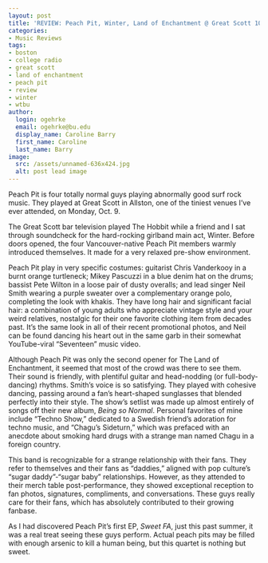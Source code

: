 ```yaml
---
layout: post
title: 'REVIEW: Peach Pit, Winter, Land of Enchantment @ Great Scott 10/09'
categories:
- Music Reviews
tags:
- boston
- college radio
- great scott
- land of enchantment
- peach pit
- review
- winter
- wtbu
author:
  login: ogehrke
  email: ogehrke@bu.edu
  display_name: Caroline Barry
  first_name: Caroline
  last_name: Barry
image:
  src: /assets/unnamed-636x424.jpg
  alt: post lead image
---
```

Peach Pit is four totally normal guys playing abnormally good surf rock music. They played at Great Scott in Allston, one of the tiniest venues I’ve ever attended, on Monday, Oct. 9.

The Great Scott bar television played The Hobbit while a friend and I sat through soundcheck for the hard-rocking girlband main act, Winter. Before doors opened, the four Vancouver-native Peach Pit members warmly introduced themselves. It made for a very relaxed pre-show environment.

Peach Pit play in very specific costumes: guitarist Chris Vanderkooy in a burnt orange turtleneck; Mikey Pascuzzi in a blue denim hat on the drums; bassist Pete Wilton in a loose pair of dusty overalls; and lead singer Neil Smith wearing a purple sweater over a complementary orange polo, completing the look with khakis. They have long hair and significant facial hair: a combination of young adults who appreciate vintage style and your weird relatives, nostalgic for their one favorite clothing item from decades past. It’s the same look in all of their recent promotional photos, and Neil can be found dancing his heart out in the same garb in their somewhat YouTube-viral “Seventeen” music video.

Although Peach Pit was only the second opener for The Land of Enchantment, it seemed that most of the crowd was there to see them. Their sound is friendly, with plentiful guitar and head-nodding (or full-body-dancing) rhythms. Smith’s voice is so satisfying. They played with cohesive dancing, passing around a fan’s heart-shaped sunglasses that blended perfectly into their style. The show’s setlist was made up almost entirely of songs off their new album, _Being so Normal_. Personal favorites of mine include “Techno Show,” dedicated to a Swedish friend’s adoration for techno music, and “Chagu’s Sideturn,” which was prefaced with an anecdote about smoking hard drugs with a strange man named Chagu in a foreign country.

This band is recognizable for a strange relationship with their fans. They refer to themselves and their fans as “daddies,” aligned with pop culture’s “sugar daddy”-“sugar baby” relationships. However, as they attended to their merch table post-performance, they showed exceptional reception to fan photos, signatures, compliments, and conversations. These guys really care for their fans, which has absolutely contributed to their growing fanbase.

As I had discovered Peach Pit’s first EP, _Sweet FA_, just this past summer, it was a real treat seeing these guys perform. Actual peach pits may be filled with enough arsenic to kill a human being, but this quartet is nothing but sweet.